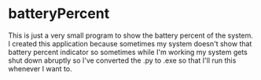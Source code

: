 # batteryPercent

This is just a very small program to show the battery percent of the system. I created this application because sometimes my system doesn't show that battery percent indicator so sometimes while I'm working my system gets shut down abruptly so I've converted the .py to .exe so that I'll run this whenever I want to.
